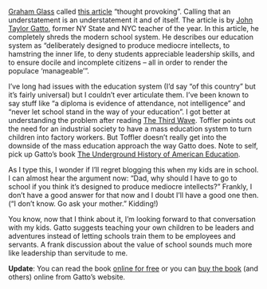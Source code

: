 [Graham
Glass](http://grahamglass.blogs.com/main/2006/06/thought_provoki.html)
called [this article](http://www.wesjones.com/gatto1.htm) “thought
provoking”. Calling that an understatement is an understatement it and
of itself. The article is by [John Taylor
Gatto](http://www.johntaylorgatto.com/), former NY State and NYC teacher
of the year. In this article, he completely shreds the modern school
system. He describes our education system as “deliberately designed to
produce mediocre intellects, to hamstring the inner life, to deny
students appreciable leadership skills, and to ensure docile and
incomplete citizens – all in order to render the populace ‘manageable’”.

I’ve long had issues with the education system (I’d say “of this
country” but it’s fairly universal) but I couldn’t ever articulate them.
I’ve been known to say stuff like “a diploma is evidence of attendance,
not intelligence” and “never let school stand in the way of your
education”. I got better at understanding the problem after reading [The
Third Wave](http://en.wikipedia.org/wiki/The_Third_Wave_%28book%29).
Toffler points out the need for an industrial society to have a mass
education system to turn children into factory workers. But Toffler
doesn’t really get into the downside of the mass education approach the
way Gatto does. Note to self, pick up Gatto’s book [The Underground
History of American
Education](http://www.johntaylorgatto.com/underground/index.htm).

As I type this, I wonder if I’ll regret blogging this when my kids are
in school. I can almost hear the argument now: “Dad, why should I have
to go to school if you think it’s designed to produce mediocre
intellects?” Frankly, I don’t have a good answer for that now and I
doubt I’ll have a good one then. (“I don’t know. Go ask your mother.”
Kidding!)

You know, now that I think about it, I’m looking forward to that
conversation with my kids. Gatto suggests teaching your own children to
be leaders and adventures instead of letting schools train them to be
employees and servants. A frank discussion about the value of school
sounds much more like leadership than servitude to me.

**Update**: You can read the book [online for
free](http://www.johntaylorgatto.com/chapters/index.htm) or you can [buy
the book](http://www.johntaylorgatto.com/bookstore/index.htm) (and
others) online from Gatto’s website.

